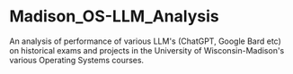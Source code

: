 # Madison_OS-LLM_Analysis
An analysis of performance of various LLM's (ChatGPT, Google Bard etc) on historical exams and projects in the University of Wisconsin-Madison's various Operating Systems courses.
